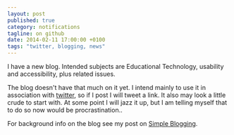 ```yaml
---
layout: post
published: true
category: notifications
tagline: on github
date: 2014-02-11 17:00:00 +0100
tags: "twitter, blogging, news"
---
```


I have a new blog. Intended subjects are Educational Technology, usability and accessibility, plus related issues.

The blog doesn't have that much on it yet. I intend mainly to use it in association with [twitter](https://twitter.com/tomreadings), so if I post I will tweet a link. It also may look a little crude to start with. At some point I will jazz it up, but I am telling myself that to do so now would be procrastination..

For background info on the blog see my post on [Simple Blogging](http://tombola.github.io/geekery/2014/02/10/simple-blogging/).